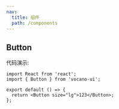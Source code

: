 ```yaml
---
nav:
  title: 组件
  path: /components
---
```


## Button

代码演示:

```tsx
import React from 'react';
import { Button } from 'vocano-ui';

export default () => {
  return <Button size="lg">123</Button>;
};
```
